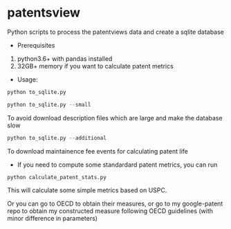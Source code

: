 # patentsview
Python scripts to process the patentviews data and create a sqlite database

* Prerequisites
1. python3.6+ with pandas installed
2. 32GB+ memory if you want to calculate patent metrics

* Usage:
```Python
python to_sqlite.py
```
```Python
python to_sqlite.py --small
```
To avoid download description files which are large and make the database slow

```Python
python to_sqlite.py --additional
```
To download maintainence fee events for calculating patent life

* If you need to compute some standardard patent metrics, you can run
```Python
python calculate_patent_stats.py
```
This will calculate some simple metrics based on USPC.

Or you can go to OECD to obtain their measures, or go to my google-patent repo to obtain my constructed measure following OECD guidelines (with minor difference in parameters)
